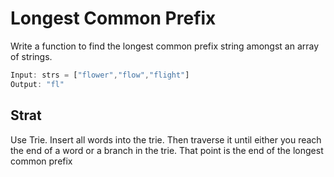 # Longest Common Prefix


Write a function to find the longest common prefix string amongst an array of strings.


```javascript
Input: strs = ["flower","flow","flight"]
Output: "fl"
```

## Strat

Use Trie.
Insert all words into the trie. Then traverse it until either you reach the end of a word or a branch in the trie. That point is the end of the longest common prefix
